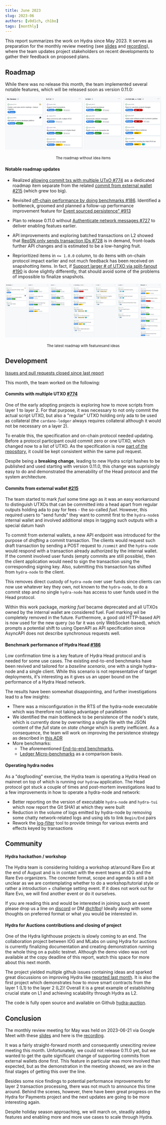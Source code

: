 ```yaml
---
title: June 2023
slug: 2023-06
authors: [v0d1ch, ch1bo]
tags: [monthly]
---
```


This report summarizes the work on Hydra since May 2023. It serves as
preparation for the monthly review meeting (see [slides][slides] and
[recording][recording]), where the team updates project stakeholders on recent
developments to gather their feedback on proposed plans.

## Roadmap

While there was no release this month, the team implemented several notable
features, which will be released soon as version 0.11.0:

![The roadmap without idea items](./img/2023-06-roadmap-ex-ideas.png) <small><center>The roadmap without idea items</center></small>

#### Notable roadmap updates

- Realized [allowing commit txs with multiple UTxO
  #774](https://github.com/input-output-hk/hydra/pull/774) as a dedicated roadmap
  item separate from the related [commit from external wallet
  #215](https://github.com/input-output-hk/hydra/issues/215) (which grew too
  big).

- Revisited [off-chain performance by doing benchmarks
  #186](https://github.com/input-output-hk/hydra/issues/186). Identified a
  bottleneck, groomed and planned a follow-up performance improvement feature
  for [Event sourced persistence"
  #913](https://github.com/input-output-hk/hydra/issues/913)

- Plan to release 0.11.0 without [Authenticate network messages
  #727](https://github.com/input-output-hk/hydra/issues/727) to deliver enabling
  featues earlier.

- API improvements and exploring batched transactions on L2 showed that [ReqSN
  only sends transaction IDs
  #728](https://github.com/input-output-hk/hydra/issues/728) is in demand,
  front-loads further API changes and is estimated to be a low-hanging fruit.

- Reprioritized items in `<= 1.0.0` column, to do items with on-chain protocol
  impact earlier and not much feedback has been received on snapshotting items. In
  fact, if [Support larger # of UTXO via split-fanout
  #190](https://github.com/input-output-hk/hydra/issues/190) is done slightly
  differently, that should avoid some of the problems of impossible to finalize
  snapshots.

![The latest roadmap with features and ideas](./img/2023-06-roadmap.png) <small><center>The latest roadmap with featuresand ideas</center></small>

## Development

[Issues and pull requests closed since last
report](https://github.com/input-output-hk/hydra/issues?q=is%3Aclosed+sort%3Aupdated-desc+closed%3A2023-05-24..2023-06-22)

This month, the team worked on the following:

#### Commits with multiple UTXO [#774](https://github.com/input-output-hk/hydra/pull/774)

One of the early adopting projects is exploring how to move scripts from layer 1
to layer 2. For that purpose, it was necessary to not only commit the actual
script UTXO, but also a "regular" UTXO holding only ada to be used as collateral
(the `cardano-ledger` always requires collateral although it would not be
necessary on a layer 2).

To enable this, the specification and on-chain protocol needed updating. Before
a protocol participant could commit zero or one UTXO, which changed now to a
list of UTXO. As the specification is now [part of the
repository](/monthly/2023-04#versioned-docs-and-specification), it could be kept
consistent within the same pull request.

Despite being a **breaking change**, leading to new Hydra script hashes to be
published and used starting with version 0.11.0, this change was suprisingly
easy to do and demonstrated the amenability of the Head protocol and the system
architecture.

#### Commits from external wallet [#215](https://github.com/input-output-hk/hydra/issues/215)

The team started to mark _fuel_ some time ago as it was an easy workaround to
distinguish UTXOs that can be committed into a head apart from regular outputs
holding ada to pay for fees - the so-called _fuel_. However, this required users
to "send funds" they want to commit first to the `hydra-node`s internal wallet
and involved additional steps in tagging such outputs with a special datum hash

To commit from external wallets, a new API endpoint was introduced for the
purpose of _drafting_ a commit transaction. The clients would request such draft
transaction by sending a POST request to `/commit` and the `hydra-node` would
respond with a transaction already authorized by the internal wallet. If the
commit involved user funds (empty commits are still possible), then the client
application would need to sign the transaction using the corresponding signing
key. Also, submitting this transaction has shifted from `hydra-node` to the
client.

This removes direct custody of `hydra-node` over user funds since clients can
now use whatever key they own, not known to the `hydra-node`, to do a commit
step and no single `hydra-node` has access to user funds used in the Head
protocol.

Within this work package, _marking fuel_ became deprecated and all UTXOs owned
by the internal wallet are considered fuel. Fuel marking wil be completely
removed in the future. Furthermore, a good old HTTP-based API is now used
for the new query (so far it was only WebSocket-based), which prompts a
potential shift to using OpenAPI as API specification since AsyncAPI does not
describe synchronous requests well.

#### Benchmark performance of Hydra Head [#186](https://github.com/input-output-hk/hydra/issues/215)

Low confirmation time is a key feature of Hydra Head protocol and is
needed for some use cases. The existing end-to-end 
benchmarks have been revived and tailored for a _baseline scenario_, one with a
single hydra-node and a single client. While this scenario is not
representative of target deployments, it's interesting as it gives us
an upper bound on the performance of a Hydra Head network.

The results have been somewhat disappointing, and further investigations lead to a few insights:

- There was a misconfiguration in the RTS of the hydra-node executable
  which was therefore not taking advantage of parallelism
- We identified the main bottleneck to be persistence of the node's
  state, which is currently done by overwriting a single file with the
  JSON content of the _full_ state on _state change_ which is pretty
  inefficient. As a consequence, the team will work on improving the
  persistence strategy as described in [this
  ADR](https://github.com/input-output-hk/hydra/pull/940)
- More benchmarks:
  - The aforementioned [End-to-end benchmarks](https://hydra.family/head-protocol/benchmarks/end-to-end-benchmarks),
  - [Ledger Micro-benchmarks](https://hydra.family/head-protocol/benchmarks/ledger) as a comparison basis.

#### Operating hydra nodes

As a "dogfooding" exercise, the Hydra team is operating a Hydra Head
on mainnet on top of which is running our `hydraw` application. 
The Head protocol got stuck a couple of times and
post-mortem investigations lead to a few improvements in how to
operate a hydra-node and network:

- Better reporting on the version of executable `hydra-node` and
  `hydra-tui` which now report the Git SHA1 at which they were built
- Reduction in the volume of logs emitted by hydra-node by removing
  some chatty network-related logs and using ids to link `Begin/End`
  pairs
- Rework the
  [log-filter](https://github.com/input-output-hk/hydra/blob/35f2964ba6d4a780a5f8e669f1afce565a492cec/hydra-cluster/exe/log-filter/Main.hs#L34)
  tool to provide timings for various events and effects keyed by
  transactions

## Community

#### Hydra hackathon / workshop

The Hydra team is considering holding a workshop at/around Rare Evo at the end
of August and is in contact with the event teams at IOG and the Rare Evo
organizers. The concrete format, scope and agenda is still a bit unclear as we
are contemplating whether to do a workshop/tutorial style or rather a
introduction + challenge setting event. If it does not work out for Rare Evo, we
will find another event or do it ourselves.

If you are reading this and would be interested in joining such an event please
drop us a line on [discord](https://discord.gg/Qq5vNTg9PT) or DM
[@ch1bo](https://twitter.com/ch1bo_)! Ideally along with some thoughts on
preferred format or what you would be interested in.

#### Hydra for Auctions contributions and closing of project

One of the Hydra lighthouse projects is slowly coming to an end. The
collaboration project between IOG and MLabs on using Hydra for auctions is
currently finalizing documentation and creating demonstration running the whole
thing on a public testnet. Although the demo video was not available at the copy
deadline of this report, watch this space for more about this next
month.

The project yielded multiple github issues containing ideas and sparked great
discussions on improving Hydra like [reported last
month](https://hydra.family/head-protocol/monthly/2023-05#hydrozoa-850). It is
also the first project which demonstrates how to move smart contracts from the
layer 1 (L1) to the layer 2 (L2)! Overall it is a great example of establishing
crucial state on L1 and achieving scalability through Hydra as L2.

The code is fully open source and available on Github
[hydra-auction](https://github.com/mlabs-haskell/hydra-auction/).

## Conclusion

The monthly review meeting for May was held on 2023-06-21 via Google Meet with
these [slides][slides] and here is the [recording][recording].

It was a fairly straight-forward month and consequently unexciting review meeting
this month. Unfortunately, we could not release 0.11.0 yet, but we wanted to get
the quite significant change of supporting commits from external wallets done
first. This feature in particular was more involved than expected, but as the
demonstration in the meeting showed, we are in the final stages of getting this
over the line.

Besides some nice findings to potential performance improvements for layer 2
transaction processing, there was not much to announce this time around. Behind
the scenes, however, there have been great progress on the Hydra for Payments
project and the next updates are going to be more interesting again.

Despite holiday season approaching, we will march on, steadily adding features
and enabling more and more use cases to scale through Hydra.

[slides]: https://docs.google.com/presentation/d/1TVzjaFKXBi9DAugSd2L8MSUSZGIU9EjTmwf6yccckPI
[recording]: https://drive.google.com/file/d/1_N6b4RDe579TgLawiJzbE0NLofD3ljE6/view
